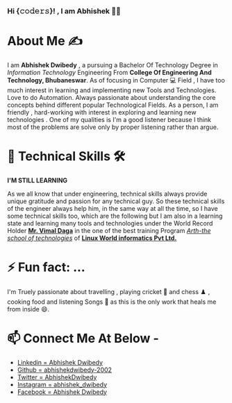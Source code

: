 ### Hi {𝚌𝚘𝚍𝚎𝚛𝚜}! , I am Abhishek 👨‍🎓 


# About Me ✍
I am **Abhishek Dwibedy** , a pursuing a Bachelor Of Technology Degree in *Information Technology* Engineering From **College Of Engineering And Technology, Bhubaneswar**. As of focusing in Computer 💻 Field  , I have too much interest in learning and implementing new Tools and Technologies. Love to do Automation. Always passionate about understanding the core concepts behind different popular Technological Fields. As a person, I am friendly , hard-working with interest in exploring and learning new technologies . One of my qualities is I'm a good listener because I think most of the problems are solve only by proper listening rather than argue.
# 🌱 Technical Skills 🛠
**I'M STILL LEARNING**  

As we all know that under engineering, technical skills always provide unique gratitude and passion for any technical guy. So these technical skills of the engineer always help him, in the same way at all the time, so I have some technical skills too, which are the following but I am also in a learning state and learning many tools and technologies under the World Record Holder [**Mr. Vimal Daga**](https://www.linkedin.com/in/vimaldaga/) in the one of the best training Program [*Arth-the school of technologies*](https://www.linkedin.com/company/rightarth/) of [**Linux World informatics Pvt Ltd.**](https://www.linkedin.com/company/linuxworld-informatics-pvt-ltd/mycompany/)


# ⚡ Fun fact: ...
I'm Truely passionate about travelling , playing cricket 🏏 and chess ♟️ , cooking food and listening Songs 🎵 as this is the only work that heals me from inside 😄.

 # 📫 Connect Me At Below - 
 - [Linkedin = Abhishek Dwibedy](https://www.linkedin.com/in/abhishekdwibedy/)  
 - [Github = abhishekdwibedy-2002](https://github.com/abhishekdwibedy-2002) 
 - [Twitter = AbhishekDwibedy](https://twitter.com/AbhishekDwibedy)               
 - [Instagram = abhishek_dwibedy](https://www.instagram.com/abhishek_dwibedy/) 
 - [Facebook = Abhishek Dwibedy](https://www.facebook.com/AbhishekDwibedy.2002)

